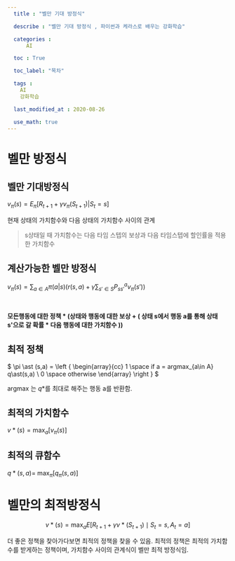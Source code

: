 ```yaml
---
  title : "벨만 기대 방정식"

  describe : "벨만 기대 방정식 , 파이썬과 케라스로 배우는 강화학습"

  categories : 
      AI

  toc : True

  toc_label: "목차"

  tags : 
    AI
    강화학습

  last_modified_at : 2020-08-26

  use_math: true
---
```


# 벨만 방정식
## 벨만 기대방정식
$v_\pi(s) = E_\pi[R_{t + 1} + \gamma v_\pi(S_{t+1})|S_t=s]$<br>

현재 상태의 가치함수와 다음 상태의 가치함수 사이의 관계
> s상태일 때 가치함수는 다음 타임 스텝의 보상과 다음 타임스텝에 할인률을 적용한 가치함수

## 계산가능한 벨만 방정식
$v_\pi(s) = \displaystyle\sum_{a \in A} \pi(a|s)(r(s,a) + \gamma \sum_{s' \in S} P^a_{ss'}v_{\pi}(s'))$

<br>

**모든행동에 대한 정책 * (상태와 행동에 대한 보상 + ( 상태 s에서 행동 a를 통해 상태s'으로 갈 확률 * 다음 행동에 대한 가치함수 ))**

## 최적 정책 

$ \pi \ast (s,a) = \left \{ \begin{array}{cc} 1 \space if a = argmax_{a\in A} q\ast(s,a) \\ 0 \space otherwise \end{array} \right \} $<br>

argmax 는 $q\ast$를 최대로 해주는 행동 a를 반환함.

## 최적의 가치함수
$v\ast(s) = \displaystyle\max_a[v_\pi(s)]$

## 최적의 큐함수
$q \ast (s,a) = \displaystyle \
\max_\pi[q_\pi(s,a)]$

# 벨만의 최적방정식

$$v \ast (s) = \max_aE[R_{t+1} + \gamma v \ast (S_{t+1}) \mid S_t = s , A_t = a]$$

더 좋은 정책을 찾아가다보면 최적의 정책을 찾을 수 있음. 최적의 정책은 최적의 가치함수를 받게하는 정책이며, 가치함수 사이의 관계식이 벨만 최적 방정식임.